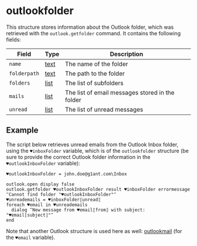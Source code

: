 # outlookfolder

This structure stores information about the Outlook folder, which was retrieved with the `outlook.getfolder` command. It contains the following fields:

| Field        | Type                                                        | Description                                     |
| ------------ | ----------------------------------------------------------- | ----------------------------------------------- |
| `name`       | [text](../../G1ANT.Language/Structures/TextStructure.md) | The name of the folder                          |
| `folderpath` | [text](../../G1ANT.Language/Structures/TextStructure.md) | The path to the folder                          |
| `folders`    | [list](../../G1ANT.Language/Structures/ListStructure.md) | The list of subfolders                          |
| `mails`      | [list](../../G1ANT.Language/Structures/ListStructure.md) | The list of email messages stored in the folder |
| `unread`   | [list](../../G1ANT.Language/Structures/ListStructure.md) | The list of unread messages                     |

## Example

The script below retrieves unread emails from the Outlook Inbox folder, using the `♥inboxFolder` variable, which is of the `outlookfolder` structure (be sure to provide the correct Outlook folder information in the `♥outlookInboxFolder` variable):

```G1ANT
♥outlookInboxFolder = john.doe@g1ant.com\Inbox

outlook.open display false
outlook.getfolder ♥outlookInboxFolder result ♥inboxFolder errormessage ‴Cannot find folder "♥outlookInboxFolder"‴
♥unreademails = ♥inboxFolder⟦unread⟧
foreach ♥email in ♥unreademails
  dialog ‴New message from ♥email⟦from⟧ with subject: "♥email⟦subject⟧"‴
end
```

Note that another Outlook structure is used here as well: [outlookmail](../G1ANT.Addon.MSOffice/Structures/outlookmailstructure.md) (for the `♥email` variable).
